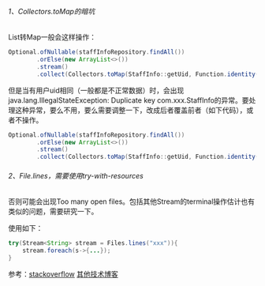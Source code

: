 ###### 1、Collectors.toMap的暗坑

List转Map一般会这样操作：

```java
Optional.ofNullable(staffInfoRepository.findAll())
        .orElse(new ArrayList<>())
        .stream()
        .collect(Collectors.toMap(StaffInfo::getUid, Function.identity()));
```

但是当有用户uid相同（一般都是不正常数据）时，会出现java.lang.IllegalStateException: Duplicate key com.xxx.StaffInfo的异常。要处理这种异常，要么不用，要么需要调整一下，改成后者覆盖前者（如下代码），或者不操作。

```java
Optional.ofNullable(staffInfoRepository.findAll())
        .orElse(new ArrayList<>())
        .stream()
        .collect(Collectors.toMap(StaffInfo::getUid, Function.identity(),(s1,s2)-> s2));
```



###### 2、File.lines，需要使用try-with-resources

否则可能会出现Too many open files。包括其他Stream的terminal操作估计也有类似的问题，需要研究一下。

使用如下：

```java
try(Stream<String> stream = Files.lines("xxx")){
    stream.foreach(s->{...});
}
```

参考：[stackoverflow](https://stackoverflow.com/questions/43067269/java-8-path-stream-and-filesystemexception-too-many-open-files)  [其他技术博客](https://www.kernelhcy.info/?p=124)



